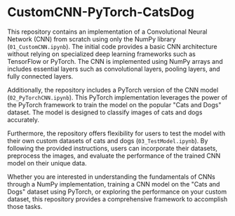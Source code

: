 # CustomCNN-PyTorch-CatsDog

This repository contains an implementation of a Convolutional Neural Network (CNN) from scratch using only the NumPy library (`01_CustomCNN.ipynb`). The initial code provides a basic CNN architecture without relying on specialized deep learning frameworks such as TensorFlow or PyTorch. The CNN is implemented using NumPy arrays and includes essential layers such as convolutional layers, pooling layers, and fully connected layers.

Additionally, the repository includes a PyTorch version of the CNN model (`02_PyTorchCNN.ipynb`). This PyTorch implementation leverages the power of the PyTorch framework to train the model on the popular "Cats and Dogs" dataset. The model is designed to classify images of cats and dogs accurately.

Furthermore, the repository offers flexibility for users to test the model with their own custom datasets of cats and dogs (`03_TestModel.ipynb`). By following the provided instructions, users can incorporate their datasets, preprocess the images, and evaluate the performance of the trained CNN model on their unique data.

Whether you are interested in understanding the fundamentals of CNNs through a NumPy implementation, training a CNN model on the "Cats and Dogs" dataset using PyTorch, or exploring the performance on your custom dataset, this repository provides a comprehensive framework to accomplish those tasks.
